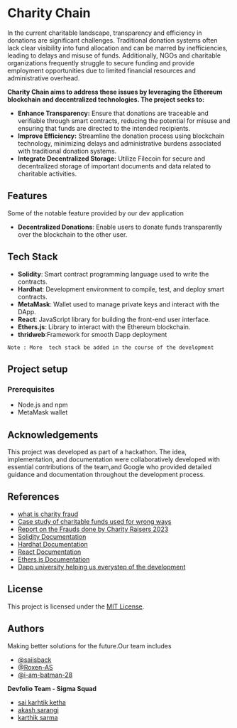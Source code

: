 # Charity Chain

In the current charitable landscape, transparency and efficiency in donations are significant challenges. Traditional donation systems often lack clear visibility into fund allocation and can be marred by inefficiencies, leading to delays and misuse of funds. Additionally, NGOs and charitable organizations frequently struggle to secure funding and provide employment opportunities due to limited financial resources and administrative overhead.

**Charity Chain aims to address these issues by leveraging the Ethereum blockchain and decentralized technologies. The project seeks to:**

- **Enhance Transparency:** Ensure that donations are traceable and verifiable through smart contracts, reducing the potential for misuse and ensuring that funds are directed to the intended recipients.
- **Improve Efficiency:** Streamline the donation process using blockchain technology, minimizing delays and administrative burdens associated with traditional donation systems.
- **Integrate Decentralized Storage:** Utilize Filecoin for secure and decentralized storage of important documents and data related to charitable activities.

## Features

Some of the notable feature provided by our dev application

- **Decentralized Donations**: Enable users to donate funds transparently over the blockchain to the other user.

## Tech Stack

- **Solidity**: Smart contract programming language used to write the contracts.
- **Hardhat**: Development environment to compile, test, and deploy smart contracts.
- **MetaMask**: Wallet used to manage private keys and interact with the DApp.
- **React**: JavaScript library for building the front-end user interface.
- **Ethers.js**: Library to interact with the Ethereum blockchain.
- **thridweb**:Framework for smooth Dapp deployment

```Note : More  tech stack be added in the course of the development```

## Project setup

### Prerequisites

- Node.js and npm
- MetaMask wallet
## Acknowledgements
This project was developed as part of a hackathon. The idea, implementation, and documentation were collaboratively developed with essential contributions of the team,and Google who provided detailed guidance and documentation throughout the development process.
## References

- [what is charity fraud](https://www.britannica.com/money/charity-fraud)
- [Case study of charitable funds used for wrong ways](https://www.gov.uk/government/case-studies/case-studies-of-insider-fraud-in-charities)
- [Report on the Frauds done by Charity Raisers 2023](https://www.bdo.co.uk/getmedia/f7053446-3c29-4047-ac73-2b4a96692f0b/IND-NFP-Charity-fraud-report-2023.pdf)
- [Solidity Documentation](https://docs.soliditylang.org/)
- [Hardhat Documentation](https://hardhat.org/getting-started/)
- [React Documentation](https://reactjs.org/docs/getting-started.html)
- [Ethers.js Documentation](https://docs.ethers.io/v5/)
- [Dapp university helping us everystep of the development](https://www.dappuniversity.com/articles/the-ultimate-ethereum-dapp-tutorial)
## License

This project is licensed under the [MIT License](https://choosealicense.com/licenses/mit/).


## Authors

Making better solutions for the future.Our team includes

- [@saiisback](https://www.github.com/saiisback)
- [@Roxen-AS](https://github.com/Roxen-AS)
- [@i-am-batman-28](https://github.com/i-am-batman-28)

**Devfolio Team - Sigma Squad**
- [sai karhtik ketha](https://devfolio.co/@saiisback)
- [akash sarangi](https://devfolio.co/@Roxen-AS)
- [karthik sarma](https://devfolio.co/@i-am-batman-28)
